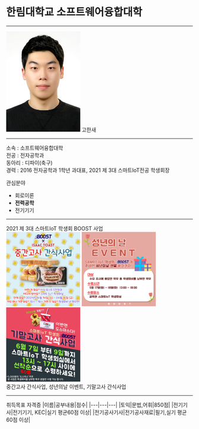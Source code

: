 # 한림대학교 소프트웨어융합대학
---
<img src=IMG_6548.JPG height=270 width=200> 
고한새

---

소속 : 소프트웨어융합대학   
전공 : 전자공학과   
동아리 : 디파이(축구)   
경력 : 2016 전자공학과 1학년 과대표, 2021 제 3대 스마트IoT전공 학생회장   

관심분야   
* 회로이론
* **전력공학**
* 전기기기   

-----------
2021 제 3대 스마트IoT 학생회 BOOST 사업   
<img src=midterm.png height=200 width=200>
<img src=event.png height=200 width=200>
<img src=final.png height=200 width=200>   
중간고사 간식사업, 성년의날 이벤트, 기말고사 간식사업   

-----------

취득목표 자격증
|이름|공부내용|점수|
|---|---|---|
|토익|문법,어휘|850점|
|전기기사|전기기기, KEC|실기 평균60점 이상|
|전기공사기사|전기공사재료|필기,실기 평균60점 이상|



